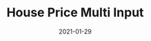 ---
layout: project
type: project
image: images/house-price-multi-input.jpg
title: House Price Multi Input
projecturl: https://github.com/rpnugroho/house-price-multi-input
permalink: projects/house-price-multi-input
# All dates must be YYYY-MM-DD format!
date: 2021-01-29
labels:
  - TensorFlow
  - Object Detection
  - TFServing
  - Streamlit
summary: Furniture detection using Tensorflow Object Detection API. Dataset was obtained from OpenImages and converted into TFRecord format. After training EfficientDet-D0 for 100k steps we got 17.1% mAP on test dataset. For deployment we use Docker and Streamlit for app demo.
---